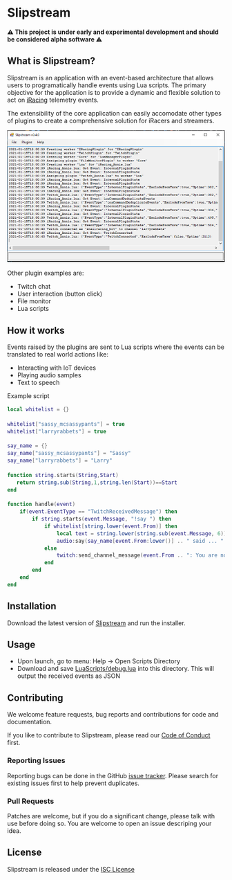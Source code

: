 ﻿# Slipstream

**⚠ This project is under early and experimental development and should be considered alpha
software ⚠**

## What is Slipstream?

Slipstream is an application with an event-based architecture that allows 
users to programatically handle events using Lua scripts. The primary
objective for the application is to provide a dynamic and flexible solution
to act on [iRacing](http://www.iracing.com) telemetry events.

The extensibility of the core application can easily accomodate other types
of plugins to create a comprehensive solution for iRacers and streamers. 

![Slipstream Screenshot](docs/img/screen_shot.PNG)

Other plugin examples are: 
- Twitch chat
- User interaction (button click)
- File monitor
- Lua scripts

## How it works

Events raised by the plugins are sent to Lua scripts where the events can be translated
to real world actions like:
- Interacting with IoT devices
- Playing audio samples
- Text to speech

Example script
```Lua
local whitelist = {}

whitelist["sassy_mcsassypants"] = true
whitelist["larryrabbets"] = true

say_name = {}
say_name["sassy_mcsassypants"] = "Sassy"
say_name["larryrabbets"] = "Larry"

function string.starts(String,Start)
   return string.sub(String,1,string.len(Start))==Start
end

function handle(event)
    if(event.EventType == "TwitchReceivedMessage") then
        if string.starts(event.Message, "!say ") then
            if whitelist[string.lower(event.From)] then
                local text = string.lower(string.sub(event.Message, 6))
                audio:say(say_name[event.From:lower()] .. " said ... " .. text, 1)
            else
                twitch:send_channel_message(event.From .. ": You are not whitelisted to use !say")
            end
        end
    end
end
```

## Installation

Download the latest version of
[Slipstream](https://github.com/dennis/slipstream/releases/download/v0.3.0/slipstream-v0.3.0.msi)
and run the installer.

## Usage

 - Upon launch, go to menu: Help -> Open Scripts Directory
 - Download and save [LuaScripts/debug.lua](LuaScripts/debug.lua) into this
   directory. This will output the received events as JSON

## Contributing

We welcome feature requests, bug reports and contributions for code and
documentation.

If you like to contribute to Slipstream, please read our [Code of
Conduct](CODE_OF_CONDUCT.md) first.

### Reporting Issues

Reporting bugs can be done in the GitHub [issue
tracker](https://github.com/dennis/slipstream/issues). Please search for
existing issues first to help prevent duplicates.

### Pull Requests

Patches are welcome, but if you do a significant change, please talk with use
before doing so. You are welcome to open an issue descriping your idea.

## License

Slipstream is released under the [ISC License](LICENSE)
